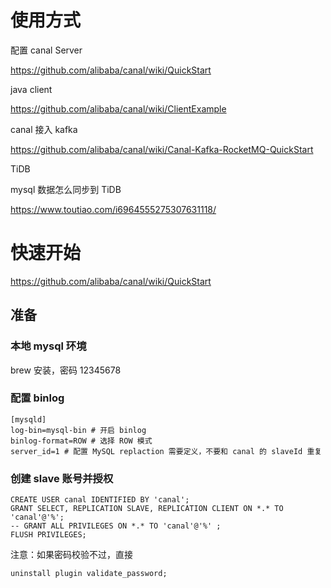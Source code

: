 # 使用方式

配置 canal Server

https://github.com/alibaba/canal/wiki/QuickStart

java client

https://github.com/alibaba/canal/wiki/ClientExample

canal 接入 kafka

https://github.com/alibaba/canal/wiki/Canal-Kafka-RocketMQ-QuickStart

TiDB

mysql 数据怎么同步到 TiDB

https://www.toutiao.com/i6964555275307631118/

# 快速开始

https://github.com/alibaba/canal/wiki/QuickStart

## 准备

### 本地 mysql 环境

brew 安装，密码 12345678

### 配置 binlog

```
[mysqld]
log-bin=mysql-bin # 开启 binlog
binlog-format=ROW # 选择 ROW 模式
server_id=1 # 配置 MySQL replaction 需要定义，不要和 canal 的 slaveId 重复
```

### 创建 slave 账号并授权

```shell
CREATE USER canal IDENTIFIED BY 'canal';
GRANT SELECT, REPLICATION SLAVE, REPLICATION CLIENT ON *.* TO 'canal'@'%';
-- GRANT ALL PRIVILEGES ON *.* TO 'canal'@'%' ;
FLUSH PRIVILEGES;
```

注意：如果密码校验不过，直接

```
uninstall plugin validate_password;
```
